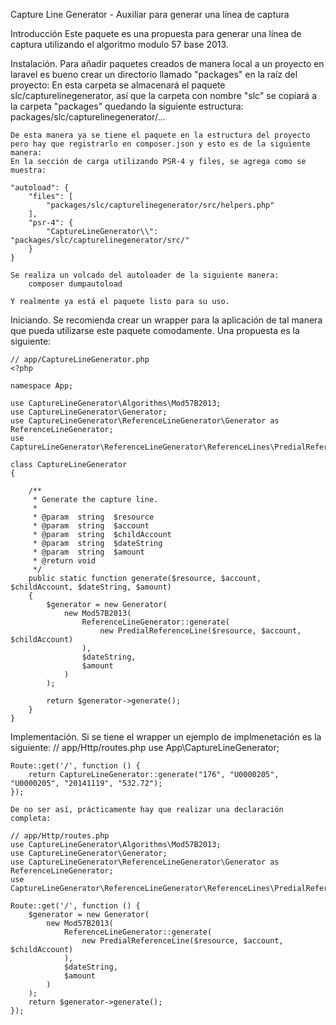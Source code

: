 Capture Line Generator - Auxiliar para generar una línea de captura

Introducción
	Este paquete es una propuesta para generar una línea de captura utilizando el algoritmo modulo 57 base 2013.

Instalación.
	Para añadir paquetes creados de manera local a un proyecto en laravel es bueno crear un directorio llamado "packages" en la raíz del proyecto:
	En esta carpeta se almacenará el paquete slc/capturelinegenerator, así que la carpeta con nombre "slc" se copiará a la carpeta "packages" quedando la siguiente estructura:
	packages/slc/capturelinegenerator/...

	De esta manera ya se tiene el paquete en la estructura del proyecto pero hay que registrarlo en composer.json y esto es de la siguiente manera:
	En la sección de carga utilizando PSR-4 y files, se agrega como se muestra:

	"autoload": {
        "files": [
            "packages/slc/capturelinegenerator/src/helpers.php"
        ],
        "psr-4": {
            "CaptureLineGenerator\\": "packages/slc/capturelinegenerator/src/"
        }
    }

    Se realiza un volcado del autoloader de la siguiente manera:
    	composer dumpautoload

    Y realmente ya está el paquete listo para su uso.

Iniciando.
	Se recomienda crear un wrapper para la aplicación de tal manera que pueda utilizarse este paquete comodamente.
	Una propuesta es la siguiente:

	// app/CaptureLineGenerator.php
	<?php

	namespace App;

	use CaptureLineGenerator\Algorithms\Mod57B2013;
	use CaptureLineGenerator\Generator;
	use CaptureLineGenerator\ReferenceLineGenerator\Generator as ReferenceLineGenerator;
	use CaptureLineGenerator\ReferenceLineGenerator\ReferenceLines\PredialReferenceLine;

	class CaptureLineGenerator
	{

	    /**
	     * Generate the capture line.
	     *
	     * @param  string  $resource
	     * @param  string  $account
	     * @param  string  $childAccount
	     * @param  string  $dateString
	     * @param  string  $amount
	     * @return void
	     */
	    public static function generate($resource, $account, $childAccount, $dateString, $amount)
	    {
	        $generator = new Generator(
	            new Mod57B2013(
	                ReferenceLineGenerator::generate(
	                    new PredialReferenceLine($resource, $account, $childAccount)
	                ),
	                $dateString,
	                $amount
	            )
	        );

	        return $generator->generate();
	    }
	}

Implementación.
	Si se tiene el wrapper un ejemplo de implmenetación es la siguiente:
	// app/Http/routes.php
	use App\CaptureLineGenerator;

	Route::get('/', function () {
	    return CaptureLineGenerator::generate("176", "U0000205", "U0000205", "20141119", "532.72");
	});

	De no ser así, prácticamente hay que realizar una declaración completa:
	
	// app/Http/routes.php
	use CaptureLineGenerator\Algorithms\Mod57B2013;
	use CaptureLineGenerator\Generator;
	use CaptureLineGenerator\ReferenceLineGenerator\Generator as ReferenceLineGenerator;
	use CaptureLineGenerator\ReferenceLineGenerator\ReferenceLines\PredialReferenceLine;

	Route::get('/', function () {
		$generator = new Generator(
            new Mod57B2013(
                ReferenceLineGenerator::generate(
                    new PredialReferenceLine($resource, $account, $childAccount)
                ),
                $dateString,
                $amount
            )
        );
	    return $generator->generate();
	});
